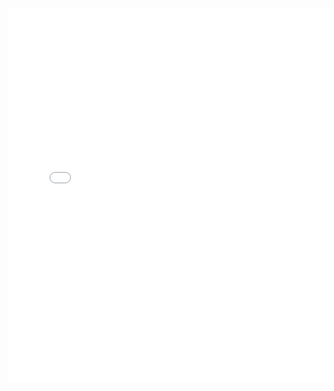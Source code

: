 <style type="text/css">
.map-bgd {
  width: 1022px;
  height: 968px;
  background-image: url('map_background.png');
  background-size:cover;
}
</style>

<div class="map-bgd" align="center">
  
<iframe width="600px" height="600px" frameborder="0" allowfullscreen src="//umap.openstreetmap.fr/it/map/caccia-al-tesoro_439547?scaleControl=true&miniMap=false&scrollWheelZoom=true&zoomControl=true&allowEdit=false&moreControl=false&searchControl=true&tilelayersControl=false&embedControl=false&datalayersControl=false&onLoadPanel=undefined&captionBar=false&fullscreenControl=true&measureControl=false&locateControl=false&editinosmControl=false"></iframe>

</div>
